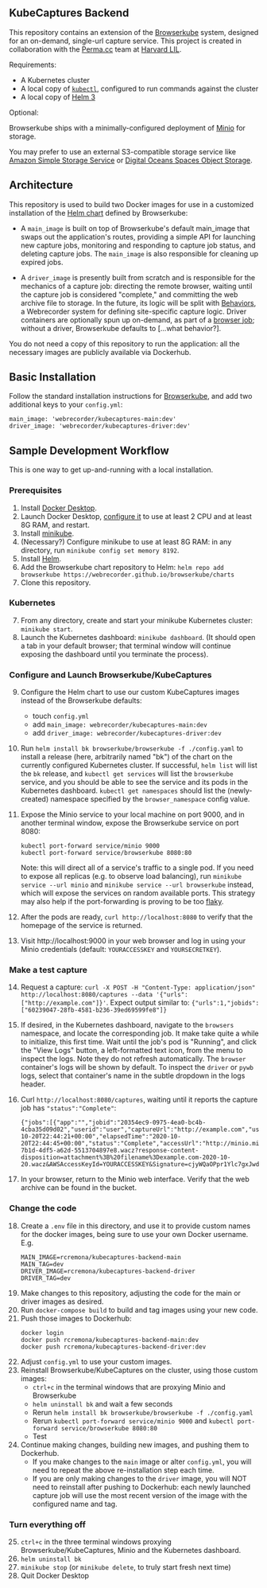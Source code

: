 ## KubeCaptures Backend

This repository contains an extension of the [Browserkube](https://github.com/webrecorder/browserkube) system,
designed for an on-demand, single-url capture service. This project is created in collaboration with the [Perma.cc](https://perma.cc) team at [Harvard LIL](https://github.com/harvard-lil).

Requirements:

- A Kubernetes cluster
- A local copy of [`kubectl`](https://kubernetes.io/docs/tasks/tools/install-kubectl/), configured to run commands against the cluster
- A local copy of [Helm 3](https://v3.helm.sh/)

Optional:

Browserkube ships with a minimally-configured deployment of [Minio](https://min.io/) for storage.

You may prefer to use an external S3-compatible storage service like [Amazon Simple Storage Service](https://aws.amazon.com/s3/) or [Digital Oceans Spaces Object Storage](https://www.digitalocean.com/products/spaces/).


## Architecture

This repository is used to build two Docker images for use in a customized installation of the [Helm chart](https://github.com/webrecorder/browserkube/tree/main/chart) defined by Browserkube:

- A `main_image` is built on top of Browserkube's default main_image that swaps out the application's routes, providing a simple API for launching new capture jobs, monitoring and responding to capture job status, and deleting capture jobs. The `main_image` is also responsible for cleaning up expired jobs.

- A `driver_image` is presently built from scratch and is responsible for the mechanics of a capture job: directing the remote browser, waiting until the capture job is considered "complete," and committing the web archive file to storage. In the future, its logic will be split with [Behaviors](https://github.com/webrecorder/behaviors), a Webrecorder system for defining site-specific capture logic. Driver containers are optionally spun up on-demand, as part of a [browser job](https://github.com/webrecorder/browserkube/blob/d0a0cdda254b980a9b206996599d200ebc17abcf/main/templates/browser-job.yaml#L183); without a driver, Browserkube defaults to [...what behavior?].

You do not need a copy of this repository to run the application: all the necessary images are publicly available via Dockerhub.


## Basic Installation

Follow the standard installation instructions for [Browserkube](https://github.com/webrecorder/browserkube/blob/d0a0cdda254b980a9b206996599d200ebc17abcf/README.md#setup), and add two additional keys to your `config.yml`:

```
main_image: 'webrecorder/kubecaptures-main:dev'
driver_image: 'webrecorder/kubecaptures-driver:dev'
```


## Sample Development Workflow

This is one way to get up-and-running with a local installation.

### Prerequisites

1. Install [Docker Desktop](https://docs.docker.com/desktop/).
2. Launch Docker Desktop, [configure it](https://docs.docker.com/docker-for-mac/#resources) to use at least 2 CPU and at least 8G RAM, and restart.
3. Install [minikube](https://minikube.sigs.k8s.io/docs/start/).
3. (Necessary?) Configure minikube to use at least 8G RAM: in any directory, run `minikube config set memory 8192`.
4. Install [Helm](https://helm.sh/docs/intro/install/).
5. Add the Browserkube chart repository to Helm: `helm repo add browserkube https://webrecorder.github.io/browserkube/charts`
6. Clone this repository.

### Kubernetes

7. From any directory, create and start your minikube Kubernetes cluster: `minikube start`.
8. Launch the Kubernetes dashboard: `minikube dashboard`. (It should open a tab in your default browser; that terminal window will continue exposing the dashboard until you terminate the process).

### Configure and Launch Browserkube/KubeCaptures

9. Configure the Helm chart to use our custom KubeCaptures images instead of the Browserkube defaults:
    - touch `config.yml`
    - add `main_image: webrecorder/kubecaptures-main:dev`
    - add `driver_image: webrecorder/kubecaptures-driver:dev`

10. Run `helm install bk browserkube/browserkube -f ./config.yaml` to install a release (here, arbitrarily named "bk") of the chart on the currently configured Kubernetes cluster. If successful, `helm list` will list the `bk` release, and `kubectl get services` will list the `browserkube` service, and you should be able to see the service and its pods in the Kubernetes dashboard. `kubectl get namespaces` should list the (newly-created) namespace specified by the `browser_namespace` config value.

11. Expose the Minio service to your local machine on port 9000, and in another terminal window, expose the Browserkube service on port 8080:
    ```
    kubectl port-forward service/minio 9000
    kubectl port-forward service/browserkube 8080:80
    ```
    Note: this will direct all of a service's traffic to a single pod. If you need to expose all replicas (e.g. to observe load balancing), run `minikube service --url minio` and `minikube service --url browserkube` instead, which will expose the  services on random available ports. This strategy may also help if the port-forwarding is proving to be too [flaky](https://github.com/kubernetes/kubernetes/issues/74551).

12. After the pods are ready, `curl http://localhost:8080` to verify that the homepage of the service is returned.

13. Visit http://localhost:9000 in your web browser and log in using your Minio credentials (default: `YOURACCESSKEY` and `YOURSECRETKEY`).

### Make a test capture

14. Request a capture: `curl -X POST -H "Content-Type: application/json" http://localhost:8080/captures --data '{"urls": ["http://example.com"]}'`. Expect output similar to: `{"urls":1,"jobids":["60239047-28fb-4581-b236-39ed69599fe8"]}`

15. If desired, in the Kubernetes dashboard, navigate to the `browsers` namespace, and locate the corresponding job. It make take quite a while to initialize, this first time. Wait until the job's pod is "Running", and click the "View Logs" button, a left-formatted text icon, from the menu to inspect the logs. Note they do not refresh automatically. The `browser` container's logs will be shown by default. To inspect the `driver` or `pywb` logs, select that container's name in the subtle dropdown in the logs header.

16. Curl `http://localhost:8080/captures`, waiting until it reports the capture job has `"status":"Complete"`:
    ```
    {"jobs":[{"app":"","jobid":"20354ec9-0975-4ea0-bc4b-4cba35d09d02","userid":"user","captureUrl":"http://example.com","userTag":"","startTime":"2020-10-20T22:44:21+00:00","elapsedTime":"2020-10-20T22:44:45+00:00","status":"Complete","accessUrl":"http://minio.minio.svc.cluster.local:9000/kubecaptures/236ca1d4-7b1d-4df5-a62d-5513704897e8.wacz?response-content-disposition=attachment%3B%20filename%3Dexample.com-2020-10-20.wacz&AWSAccessKeyId=YOURACCESSKEY&Signature=cjyWQaOPpr1Ylc7gxJwdsePiXx4%3D&Expires=1603248261"}]}
    ```

17. In your browser, return to the Minio web interface. Verify that the web archive can be found in the bucket.

### Change the code

18. Create a `.env` file in this directory, and use it to provide custom names for the docker images, being sure to use your own Docker username. E.g.
    ```
    MAIN_IMAGE=rcremona/kubecaptures-backend-main
    MAIN_TAG=dev
    DRIVER_IMAGE=rcremona/kubecaptures-backend-driver
    DRIVER_TAG=dev
    ```
19. Make changes to this repository, adjusting the code for the main or driver images as desired.
20. Run `docker-compose build` to build and tag images using your new code.
21. Push those images to Dockerhub:
    ```
    docker login
    docker push rcremona/kubecaptures-backend-main:dev
    docker push rcremona/kubecaptures-backend-driver:dev
    ```
22. Adjust `config.yml` to use your custom images.
23. Reinstall Browserkube/KubeCaptures on the cluster, using those custom images:
    - `ctrl+c` in the terminal windows that are proxying Minio and Browserkube
    - `helm uninstall bk` and wait a few seconds
    - Rerun `helm install bk browserkube/browserkube -f ./config.yaml`
    - Rerun `kubectl port-forward service/minio 9000` and `kubectl port-forward service/browserkube 8080:80`
    - Test
24. Continue making changes, building new images, and pushing them to Dockerhub.
    - If you make changes to the `main` image or alter `config.yml`, you will need to repeat the above re-installation step each time.
    - If you are only making changes to the `driver` image, you will NOT need to reinstall after pushing to Dockerhub: each newly launched capture job will use the most recent version of the image with the configured name and tag.

### Turn everything off

25. `ctrl+c` in the three terminal windows proxying Browserkube/KubeCaptures, Minio and the Kubernetes dashboard.
26. `helm uninstall bk`
27. `minikube stop` (or `minikube delete`, to truly start fresh next time)
28. Quit Docker Desktop
